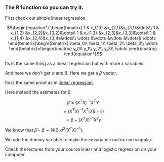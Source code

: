 
### The R function so you can try it.

First check out simple linear regression.

$$\begin{equation*}
\begin{bmatrix}
1 & x_{1,1} &x_{2,1}&x_{3,1}&\dots\\
1 & x_{1,2} &x_{2,2}&x_{3,2}&\dots\\
1 & x_{1,3} &x_{2,3}&x_{3,3}&\dots\\
1 & x_{1,4} &x_{2,4}&x_{3,4}&\dots\\
\vdots &\vdots &\vdots &\vdots& \ddots
\end{bmatrix}\begin{bmatrix}
\beta_0\\
\beta_1\\
\beta_2\\
\beta_3\\
\vdots
\end{bmatrix}=\begin{bmatrix}
y_0\\
y_1\\
y_2\\
y_3\\
\vdots
\end{bmatrix}
\end{equation*}$$

Its is the same thing as a linear regression but with more x variables.




And here we don't get $\alpha$ and $\beta$. Here we get a $\beta$ vector.

Its is the same proof as in [linear regression](http://niklasinde.github.io/datascience/regression/llinearregression/).

Here instead the estimates for $\beta$.

$$ \hat{\beta}=(X^TX)^{-1}X^TY $$
$$ =(X^TX)^{-1}X^T(X\beta+\epsilon) $$
$$=\beta +(X^TX)^{-1}X^T \epsilon$$

We know that $\hat{\beta}-\beta \sim N(0,\sigma^2(X^TX)^{-1})$.


We add the dummy variable to make the covariance matrix non singular.

Check the lectures from your course linear and logistic regression on your computer.
